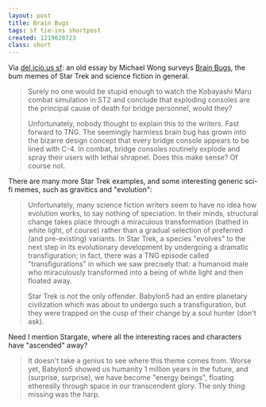 ```yaml
---
layout: post
title: Brain Bugs
tags: sf tie-ins shortpost
created: 1219028723
class: short
---
```

Via [del.icio.us sf](/aggregator/sources/24):  an old essay by Michael Wong surveys [Brain Bugs](http://www.stardestroyer.net/Empire/Essays/BrainBugs.html), the bum memes of Star Trek and science fiction in general.

> Surely no one would be stupid enough to watch the Kobayashi Maru combat simulation in ST2 and conclude that exploding consoles are the principal cause of death for bridge personnel, would they?<!--break-->
>
> Unfortunately, nobody thought to explain this to the writers. Fast forward to TNG. The seemingly harmless brain bug has grown into the bizarre design concept that every bridge console appears to be lined with C-4. In combat, bridge consoles routinely explode and spray their users with lethal shrapnel. Does this make sense? Of course not.

There are many more Star Trek examples, and some interesting generic sci-fi memes, such as gravitics and "evolution":

> Unfortunately, many science fiction writers seem to have no idea how evolution works, to say nothing of speciation. In their minds, structural change takes place through a miraculous transformation (bathed in white light, of course) rather than a gradual selection of preferred (and pre-existing) variants. In Star Trek, a species "evolves" to the next step in its evolutionary development by undergoing a dramatic transfiguration; in fact, there was a TNG episode called "transfigurations" in which we saw precisely that: a humanoid male who miraculously transformed into a being of white light and then floated away.
>
> Star Trek is not the only offender. Babylon5 had an entire planetary civilization which was about to undergo such a transfiguration, but they were trapped on the cusp of their change by a soul hunter (don't ask).

Need I mention Stargate, where all the interesting races and characters have "ascended" away?

>  It doesn't take a genius to see where this theme comes from. Worse yet, Babylon5 showed us humanity 1 million years in the future, and (surprise, surprise), we have become "energy beings", floating ethereally through space in our transcendent glory. The only thing missing was the harp.
